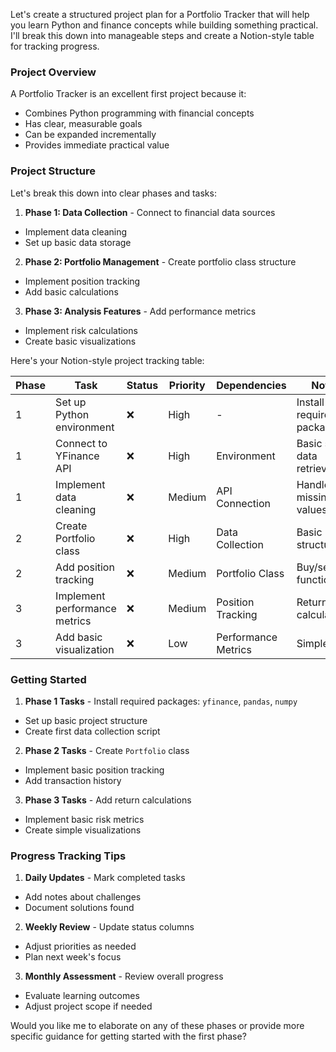 Let's create a structured project plan for a Portfolio Tracker that will help you learn Python and finance concepts while building something practical. I'll break this down into manageable steps and create a Notion-style table for tracking progress.

###  Project Overview

A Portfolio Tracker is an excellent first project because it:

- Combines Python programming with financial concepts
- Has clear, measurable goals
- Can be expanded incrementally
- Provides immediate practical value

###  Project Structure

Let's break this down into clear phases and tasks:

1. **Phase 1: Data Collection**  - Connect to financial data sources
  - Implement data cleaning
  - Set up basic data storage


2. **Phase 2: Portfolio Management**  - Create portfolio class structure
  - Implement position tracking
  - Add basic calculations


3. **Phase 3: Analysis Features**  - Add performance metrics
  - Implement risk calculations
  - Create basic visualizations



Here's your Notion-style project tracking table:

| Phase | Task | Status | Priority | Dependencies | Notes |
| --- | --- | --- | --- | --- | --- |
| 1 | Set up Python environment | ❌ | High | - | Install required packages |
| 1 | Connect to YFinance API | ❌ | High | Environment | Basic stock data retrieval |
| 1 | Implement data cleaning | ❌ | Medium | API Connection | Handle missing values |
| 2 | Create Portfolio class | ❌ | High | Data Collection | Basic structure |
| 2 | Add position tracking | ❌ | Medium | Portfolio Class | Buy/sell functionality |
| 3 | Implement performance metrics | ❌ | Medium | Position Tracking | Returns calculation |
| 3 | Add basic visualization | ❌ | Low | Performance Metrics | Simple plots |

###  Getting Started

1. **Phase 1 Tasks**  - Install required packages: `yfinance`, `pandas`, `numpy`
  - Set up basic project structure
  - Create first data collection script


2. **Phase 2 Tasks**  - Create `Portfolio` class
  - Implement basic position tracking
  - Add transaction history


3. **Phase 3 Tasks**  - Add return calculations
  - Implement basic risk metrics
  - Create simple visualizations



###  Progress Tracking Tips

1. **Daily Updates**  - Mark completed tasks
  - Add notes about challenges
  - Document solutions found


2. **Weekly Review**  - Update status columns
  - Adjust priorities as needed
  - Plan next week's focus


3. **Monthly Assessment**  - Review overall progress
  - Evaluate learning outcomes
  - Adjust project scope if needed



Would you like me to elaborate on any of these phases or provide more specific guidance for getting started with the first phase?